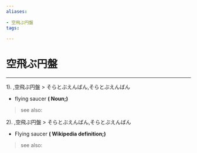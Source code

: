 ```yaml
---
aliases:
    
- 空飛ぶ円盤
tags:
    
---
```


# 空飛ぶ円盤
---
1).
,空飛ぶ円盤 > そらとぶえんばん,そらとぶえんばん

- flying saucer
**( Noun;)**
> see also: 
            
2).
,空飛ぶ円盤 > そらとぶえんばん,そらとぶえんばん

- Flying saucer
**( Wikipedia definition;)**
> see also: 
            